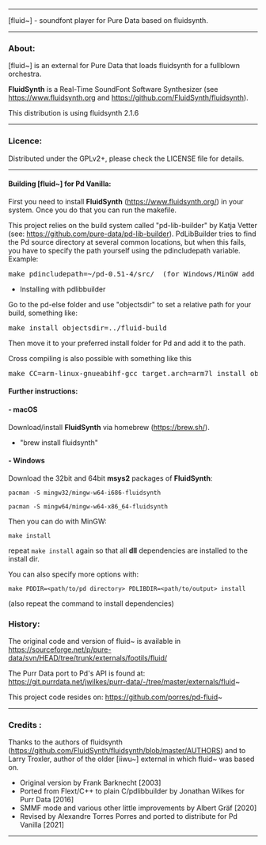 * * *

[fluid~] - soundfont player for Pure Data based on fluidsynth.

* * *

### About:

[fluid~] is an external for Pure Data that loads fluidsynth for a fullblown orchestra.

**FluidSynth** is a Real-Time SoundFont Software Synthesizer (see https://www.fluidsynth.org and https://github.com/FluidSynth/fluidsynth).

This distribution is using fluidsynth 2.1.6

--------------------------------------------------------------------------

### Licence:

Distributed under the GPLv2+, please check the LICENSE file for details.

--------------------------------------------------------------------------

#### Building [fluid~] for Pd Vanilla:

First you need to install  **FluidSynth** (https://www.fluidsynth.org/) in your system. Once you do that you can run the makefile.

This project relies on the build system called "pd-lib-builder" by Katja Vetter (see: <https://github.com/pure-data/pd-lib-builder>). PdLibBuilder tries to find the Pd source directory at several common locations, but when this fails, you have to specify the path yourself using the pdincludepath variable. Example:

<pre>make pdincludepath=~/pd-0.51-4/src/  (for Windows/MinGW add 'pdbinpath=~/pd-0.51-4/bin/)</pre>

* Installing with pdlibbuilder

Go to the pd-else folder and use "objectsdir" to set a relative path for your build, something like:

<pre>make install objectsdir=../fluid-build</pre>

Then move it to your preferred install folder for Pd and add it to the path.

Cross compiling is also possible with something like this

<pre>make CC=arm-linux-gnueabihf-gcc target.arch=arm7l install objectsdir=../</pre>



#### Further instructions:

#### - macOS

Download/install **FluidSynth** via homebrew (https://brew.sh/).

- "brew install fluidsynth"



#### - Windows

Download the 32bit and 64bit **msys2** packages of **FluidSynth**:

`pacman -S mingw32/mingw-w64-i686-fluidsynth`

`pacman -S mingw64/mingw-w64-x86_64-fluidsynth`

Then you can do with MinGW: 

`make install`

repeat `make install` again so that all **dll** dependencies are installed to the install dir.

You can also specify more options with:

`make PDDIR=<path/to/pd directory> PDLIBDIR=<path/to/output> install`

(also repeat the command to install dependencies)

### History:

The original code and version  of fluid~ is available in https://sourceforge.net/p/pure-data/svn/HEAD/tree/trunk/externals/footils/fluid/

The Purr Data port to Pd's API is found at: https://git.purrdata.net/jwilkes/purr-data/-/tree/master/externals/fluid~

This project code resides on: https://github.com/porres/pd-fluid~

--------------------------------------------------------------------------


### Credits :

Thanks to the authors of fluidsynth (https://github.com/FluidSynth/fluidsynth/blob/master/AUTHORS) and to Larry Troxler, author of the older [iiwu~] external in which fluid~ was based on.

- Original version by Frank Barknecht [2003]
- Ported from Flext/C++ to plain C/pdlibbuilder by Jonathan Wilkes for Purr Data [2016]
- SMMF mode and various other little improvements by Albert Gräf [2020]
- Revised by Alexandre Torres Porres and ported to distribute for Pd Vanilla [2021]

--------------------------------------------------------------------------




